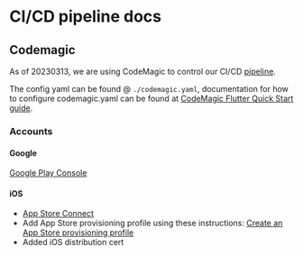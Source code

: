 # CI/CD pipeline docs

## Codemagic

As of 20230313, we are using CodeMagic to control our CI/CD [pipeline](https://codemagic.io/apps).

The config yaml can be found @ `./codemagic.yaml`, documentation for how to configure codemagic.yaml can be found at [CodeMagic Flutter Quick Start guide](https://docs.codemagic.io/yaml-quick-start/building-a-flutter-app/).

### Accounts

#### Google

<!-- TODO: fill out steps to enable Google Play publishing -->
[Google Play Console](https://play.google.com/console/u/0/developers/6443463758289469480/app/4976145265421419016/app-dashboard?timespan=thirtyDays)

#### iOS
<!-- TODO: fill out steps to enable iOS publishing -->
- [App Store Connect](https://appstoreconnect.apple.com/apps/1579608365/appstore/ios/version/inflight)
- Add App Store provisioning profile using these instructions: [Create an App Store provisioning profile](https://developer.apple.com/help/account/manage-profiles/create-an-app-store-provisioning-profile)
- Added iOS distribution cert
